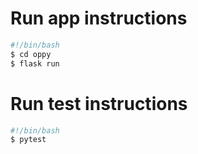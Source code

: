 
# Run app instructions

```bash
#!/bin/bash
$ cd oppy
$ flask run
```

# Run test instructions

```bash
#!/bin/bash
$ pytest
```
